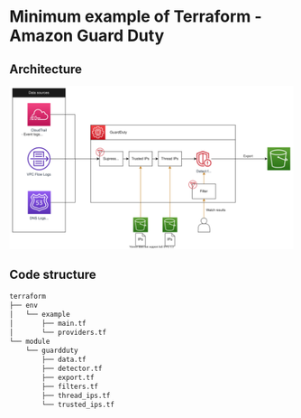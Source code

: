 # Minimum example of Terraform - Amazon Guard Duty

## Architecture
![Architecture](./doc/architecture.drawio.svg)

## Code structure
```
terraform
├── env
│   └── example
│       ├── main.tf
│       └── providers.tf
└── module
    └── guardduty
        ├── data.tf
        ├── detector.tf
        ├── export.tf
        ├── filters.tf
        ├── thread_ips.tf
        └── trusted_ips.tf
```
